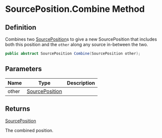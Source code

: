 # SourcePosition.Combine Method
## Definition

Combines two [SourcePosition](MrKWatkins.Ast.Position.SourcePosition.md)s to give a new SourcePosition that includes both this position and the `other` along any source in-between the two.

```c#
public abstract SourcePosition Combine(SourcePosition other);
```

## Parameters

| Name | Type | Description |
| ---- | ---- | ----------- |
| other | [SourcePosition](MrKWatkins.Ast.Position.SourcePosition.md) |  |

## Returns

[SourcePosition](MrKWatkins.Ast.Position.SourcePosition.md)

The combined position.
